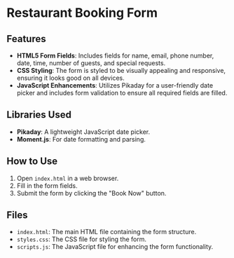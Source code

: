 # Restaurant Booking Form

## Features
- **HTML5 Form Fields**: Includes fields for name, email, phone number, date, time, number of guests, and special requests.
- **CSS Styling**: The form is styled to be visually appealing and responsive, ensuring it looks good on all devices.
- **JavaScript Enhancements**: Utilizes Pikaday for a user-friendly date picker and includes form validation to ensure all required fields are filled.

## Libraries Used
- **Pikaday**: A lightweight JavaScript date picker.
- **Moment.js**: For date formatting and parsing.

## How to Use
1. Open `index.html` in a web browser.
2. Fill in the form fields.
3. Submit the form by clicking the "Book Now" button.

## Files
- `index.html`: The main HTML file containing the form structure.
- `styles.css`: The CSS file for styling the form.
- `scripts.js`: The JavaScript file for enhancing the form functionality.
